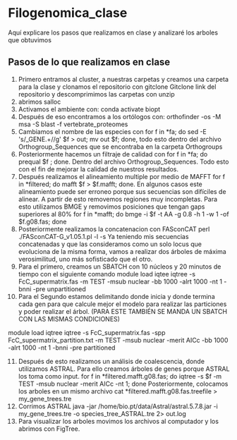# Filogenomica_clase
Aquí explicare los pasos que realizamos en clase y analizaré los arboles que obtuvimos

## Pasos de lo que realizamos en clase
1. Primero entramos al cluster, a nuestras carpetas y creamos una carpeta para la clase y clonamos el repositorio con gitclone 
Gitclone link del repositorio y descomprimimos las carpetas con unzip
2.	abrimos salloc
3.	Activamos el ambiente con: conda activate biopt
4.	Después de eso encontramos a los ortólogos con: orthofinder -os -M msa -S blast -f vertebrate_proteomes
5.	Cambiamos el nombre de las especies con for f in *fa; do sed -E 's/_GENE.+//g' $f > out; mv out $f; done, todo esto dentro del archivo Orthogroup_Sequences que se encontraba en la carpeta Orthogroups
6.	Posteriormente hacemos un filtraje de calidad con for f in *fa; do prequal $f ; done. Dentro del archivo Orthogroup_Sequences. Todo esto con el fin de mejorar la calidad de nuestros resultados.
7.	Después realizamos el alineamiento multiple por medio de MAFFT for f in *filtered; do mafft $f > $f.mafft; done.
En algunos casos este alineamiento puede ser erroneo porque sus secuencias son difíciles de alinear. A partir de esto removemos regiones muy incompletas. Para esto utilizamos BMGE y removimos posiciones que tengan gaps superiores al 80% 
for f in *mafft; do bmge -i $f -t AA -g 0.8 -h 1 -w 1 -of $f.g08.fas; done
8.	Posteriormente realizamos la concatenacion con FASconCAT 
perl ./FASconCAT-G_v1.05.1.pl -l -s
Ya teniendo mis secuencias concatenadas y que las consideramos como un solo locus que evoluciona de la misma forma, vamos a realizar dos árboles de máxima verosimilitud, uno más sofisticado que el otro.
9.	Para el primero, creamos un SBATCH con 10 núcleos y 20 minutos de tiempo con el siguiente comando
module load iqtee
iqtree -s FcC_supermatrix.fas -m TEST -msub nuclear -bb 1000 -alrt 1000 -nt 1 -bnni -pre unpartitioned
10.	Para el Segundo estamos delimitando donde inicia y donde termina cada gen para que calcule mejor el modelo para realizar las particiones y poder realizar el árbol. (PARA ESTE TAMBIÉN SE MANDA UN SBATCH CON LAS MISMAS CONDICIONES)

module load iqtree
iqtree -s FcC_supermatrix.fas -spp FcC_supermatrix_partition.txt -m TEST -msub nuclear -merit AICc -bb 1000 -alrt 1000 -nt 1 -bnni -pre partitioned

11.	Después de esto realizamos un análisis de coalescencia, donde utilizamos ASTRAL. Para ello creamos árboles de genes porque ASTRAL los toma como input.
for f in *filtered.mafft.g08.fas; do iqtree -s $f -m TEST -msub nuclear -merit AICc -nt 1; done
Posteriormente, colocamos los arboles en un mismo archivo
cat *filtered.mafft.g08.fas.treefile > my_gene_trees.tre
12.	Corrimos ASTRAL 
java -jar /home/bio.pt/data/Astral/astral.5.7.8.jar -i my_gene_trees.tre -o species_tree_ASTRAL.tre 2> out.log
13.	Para visualizar los arboles movimos los archivos al computador y los abrimos con FigTree.
